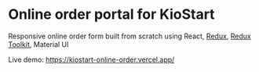 # Online order portal for KioStart

Responsive online order form built from scratch using React, [Redux](https://redux.js.org/), [Redux Toolkit](https://redux-toolkit.js.org/), Material UI

Live demo: https://kiostart-online-order.vercel.app/
